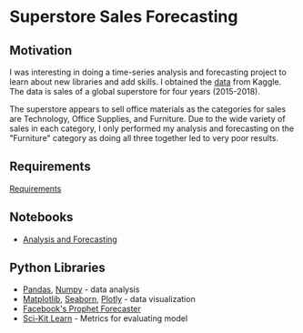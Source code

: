 # Superstore Sales Forecasting

## Motivation
I was interesting in doing a time-series analysis and forecasting project to learn about new libraries and add skills. I obtained the [data](https://www.kaggle.com/rohitsahoo/sales-forecasting) from Kaggle. The data is sales of a global superstore for four years (2015-2018).

The superstore appears to sell office materials as the categories for sales are Technology, Office Supplies, and Furniture. Due to the wide variety of sales in each category, I only performed my analysis and forecasting on the "Furniture" category as doing all three together led to very poor results.

## Requirements
[Requirements](https://github.com/EWiliams0590/SuperstoreSalesForecasting/blob/main/requirements.txt)
## Notebooks
  * [Analysis and Forecasting](https://github.com/EWiliams0590/SuperstoreSalesForecasting/blob/main/Superstore%20EDA%20and%20Forecasting.ipynb)

## Python Libraries
  * [Pandas](https://pandas.pydata.org/), [Numpy](https://numpy.org/) - data analysis
  * [Matplotlib](https://matplotlib.org/), [Seaborn](https://seaborn.pydata.org/index.html), [Plotly](https://plotly.com/python/) - data visualization
  * [Facebook's Prophet Forecaster](https://facebook.github.io/prophet/docs/quick_start.html#python-api)
  * [Sci-Kit Learn](https://scikit-learn.org/stable/index.html) - Metrics for evaluating model
